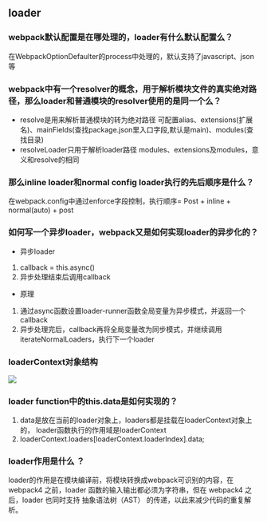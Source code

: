 ## loader
### webpack默认配置是在哪处理的，loader有什么默认配置么？
在WebpackOptionDefaulter的process中处理的，默认支持了javascript、json等
### webpack中有一个resolver的概念，用于解析模块文件的真实绝对路径，那么loader和普通模块的resolver使用的是同一个么？
* resolve是用来解析普通模块的转为绝对路径
可配置alias、extensions(扩展名)、mainFields(查找package.json里入口字段,默认是main)、modules(查找目录)
* resolveLoader只用于解析loader路径
modules、extensions及modules，意义和resolve的相同

### 那么inline loader和normal config loader执行的先后顺序是什么？
在webpack.config中通过enforce字段控制，执行顺序= Post + inline + normal(auto) + post

### 如何写一个异步loader，webpack又是如何实现loader的异步化的？
* 异步loader
1. callback = this.async()
2. 异步处理结束后调用callback
* 原理
1. 通过async函数设置loader-runner函数全局变量为异步模式，并返回一个callback
2. 异步处理完后，callback再将全局变量改为同步模式，并继续调用iterateNormalLoaders，执行下一个loader
### loaderContext对象结构
![](https://s1.ax1x.com/2020/06/01/t8V1aQ.png)
### loader function中的this.data是如何实现的？
1. data是放在当前的loader对象上，loaders都是挂载在loaderContext对象上的， loader函数执行的作用域是loaderContext
2. loaderContext.loaders[loaderContext.loaderIndex].data;


### loader作用是什么 ？
loader的作用是在模块编译前，将模块转换成webpack可识别的内容，在 webpack4 之前，loader 函数的输入输出都必须为字符串，但在 webpack4 之后，loader 也同时支持 抽象语法树（AST） 的传递，以此来减少代码的重复解析。

